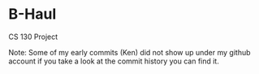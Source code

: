 # B-Haul
CS 130 Project


Note: Some of my early commits (Ken) did not show up under my github account if you take a look at the commit history you can find it. 

